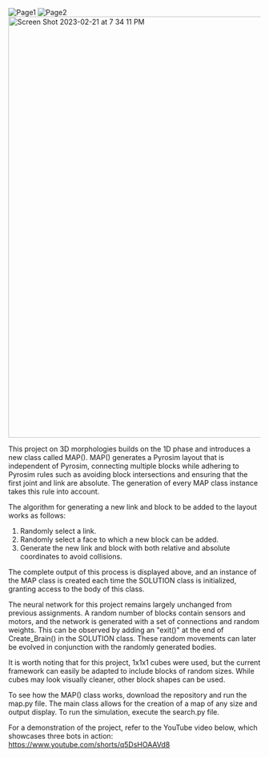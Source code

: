 ![Page1](https://user-images.githubusercontent.com/86979153/220497788-6b1c6484-cf55-4c19-acce-27e7383ae580.jpg)
![Page2](https://user-images.githubusercontent.com/86979153/220497814-dca0bab5-d950-4bff-9581-ddae9109d0d5.jpg)
<img width="842" alt="Screen Shot 2023-02-21 at 7 34 11 PM" src="https://user-images.githubusercontent.com/86979153/220498078-baafafa7-b00a-4806-9945-9c3ac0f29256.png">


This project on 3D morphologies builds on the 1D phase and introduces a new class called MAP(). MAP() generates a Pyrosim layout that is independent of Pyrosim, connecting multiple blocks while adhering to Pyrosim rules such as avoiding block intersections and ensuring that the first joint and link are absolute. The generation of every MAP class instance takes this rule into account.

The algorithm for generating a new link and block to be added to the layout works as follows:

1. Randomly select a link.
2. Randomly select a face to which a new block can be added.
3. Generate the new link and block with both relative and absolute coordinates to avoid collisions.

The complete output of this process is displayed above, and an instance of the MAP class is created each time the SOLUTION class is initialized, granting access to the body of this class.

The neural network for this project remains largely unchanged from previous assignments. A random number of blocks contain sensors and motors, and the network is generated with a set of connections and random weights. This can be observed by adding an "exit()" at the end of Create_Brain() in the SOLUTION class. These random movements can later be evolved in conjunction with the randomly generated bodies.

It is worth noting that for this project, 1x1x1 cubes were used, but the current framework can easily be adapted to include blocks of random sizes. While cubes may look visually cleaner, other block shapes can be used.

To see how the MAP() class works, download the repository and run the map.py file. The main class allows for the creation of a map of any size and output display. To run the simulation, execute the search.py file.

For a demonstration of the project, refer to the YouTube video below, which showcases three bots in action:
https://www.youtube.com/shorts/q5DsHOAAVd8
